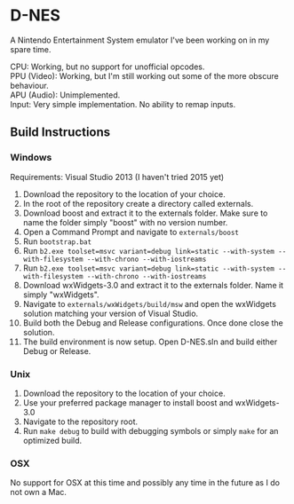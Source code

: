 # D-NES

A Nintendo Entertainment System emulator I've been working on in my spare time.

CPU: Working, but no support for unofficial opcodes.  
PPU (Video): Working, but I'm still working out some of the more obscure behaviour.  
APU (Audio): Unimplemented.  
Input: Very simple implementation. No ability to remap inputs.  

## Build Instructions
### Windows

Requirements: Visual Studio 2013 (I haven't tried 2015 yet)

1. Download the repository to the location of your choice.
2. In the root of the repository create a directory called externals.
3. Download boost and extract it to the externals folder. Make sure to name the folder simply "boost" with no version number.
4. Open a Command Prompt and navigate to `externals/boost`
5. Run `bootstrap.bat`
6. Run `b2.exe toolset=msvc variant=debug link=static --with-system --with-filesystem --with-chrono --with-iostreams`
7. Run `b2.exe toolset=msvc variant=debug link=static --with-system --with-filesystem --with-chrono --with-iostreams`
8. Download wxWidgets-3.0 and extract it to the externals folder. Name it simply "wxWidgets".
9. Navigate to `externals/wxWidgets/build/msw` and open the wxWidgets solution matching your version of Visual Studio.
10. Build both the Debug and Release configurations. Once done close the solution.
11. The build environment is now setup. Open D-NES.sln and build either Debug or Release.

### Unix

1. Download the repository to the location of your choice.
2. Use your preferred package manager to install boost and wxWidgets-3.0
3. Navigate to the repository root.
4. Run `make debug` to build with debugging symbols or simply `make` for an optimized build.

### OSX

No support for OSX at this time and possibly any time in the future as I do not own a Mac.


